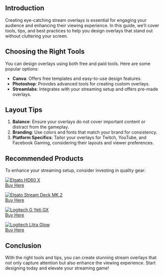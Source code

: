 ## Introduction
Creating eye-catching stream overlays is essential for engaging your audience and enhancing their viewing experience. In this guide, we’ll cover tools, tips, and best practices to help you design overlays that stand out without cluttering your screen.

## Choosing the Right Tools
You can design overlays using both free and paid tools. Here are some popular options:
- **Canva**: Offers free templates and easy-to-use design features.
- **Photoshop**: Provides advanced tools for creating custom overlays.
- **Streamlabs**: Integrates with your streaming setup and offers pre-made overlays.

## Layout Tips
1. **Balance**: Ensure your overlays do not cover important content or distract from the gameplay.
2. **Branding**: Use colors and fonts that match your brand for consistency.
3. **Platform Specifics**: Tailor your overlays for Twitch, YouTube, and Facebook Gaming, considering their layouts and viewer preferences.

## Recommended Products
To enhance your streaming setup, consider investing in quality gear:

[![Elgato HD60 X](https://www.gamestreamingsetup.com/elgato-hd60-x.jpg)](https://amzn.to/4dZtxVc)  
[Buy Here](https://amzn.to/4dZtxVc)  

[![Elgato Stream Deck MK.2](https://www.gamestreamingsetup.com/elgato-stream-deck-mk2.jpg)](https://amzn.to/43ECm3m)  
[Buy Here](https://amzn.to/43ECm3m)  

[![Logitech G Yeti GX](https://www.gamestreamingsetup.com/logitech-g-yeti-gx.jpg)](https://amzn.to/446et4B)  
[Buy Here](https://amzn.to/446et4B)  

[![Logitech Litra Glow](https://www.gamestreamingsetup.com/logitech-litra-glow.jpg)](https://amzn.to/4l3fnVr)  
[Buy Here](https://amzn.to/4l3fnVr)  

## Conclusion
With the right tools and tips, you can create stunning stream overlays that not only capture attention but also enhance the viewing experience. Start designing today and elevate your streaming game!